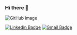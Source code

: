 ### Hi there 👋


![GitHub image](https://user-images.githubusercontent.com/86786820/124163169-b0f7f100-da75-11eb-9709-d8b808b49f86.jpg)



















[![Linkedin Badge](https://img.shields.io/badge/-Felipe%20Polycarpo-6633cc?style=flat-square&logo=Linkedin&logoColor=white&link=https://https://www.linkedin.com/in/felipe-polycarpo-marcondes/)](https://www.linkedin.com/in/https://www.linkedin.com/in/felipe-polycarpo-marcondes/) 
[![Gmail Badge](https://img.shields.io/badge/-felipe.polycarpo.marcondes@gmail.com-6633cc?style=flat-square&logo=Gmail&logoColor=white&link=mailto:felipe.polycarpo.marcondes@gmail.com)](mailto:felipe.polycarpo.marcondes@gmail.com)
<!--
**fpolycarpo/fpolycarpo** is a ✨ _special_ ✨ repository because its `README.md` (this file) appears on your GitHub profile.

Here are some ideas to get you started:

- 🔭 I’m currently working on ...
- 🌱 I’m currently learning ...
- 👯 I’m looking to collaborate on ...
- 🤔 I’m looking for help with ...
- 💬 Ask me about ...
- 📫 How to reach me: ...
- 😄 Pronouns: ...
- ⚡ Fun fact: ...
-->
